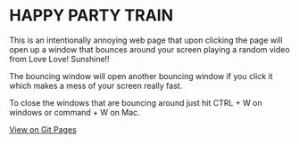# HAPPY PARTY TRAIN

This is an intentionally annoying web page that upon clicking the page will open up a
window that bounces around your screen playing a random video from Love Love! Sunshine!!

The bouncing window will open another bouncing window if you click it which makes a mess
of your screen really fast.

To close the windows that are bouncing around just hit CTRL + W on windows or command + W on Mac.

[View on Git Pages](https://mp7373.github.io/HAPPY-PARTY-TRAIN/)